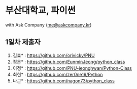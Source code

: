 # 부산대학교, 파이썬

with Ask Company (me@askcompany.kr)

## 1일차 제출자

1. 김효* : https://github.com/orivicky/PNU
1. 정은* : https://github.com/EunminJeong/python_class
1. 이정* : https://github.com/PNU-jeonghwan/Python-Class
1. 최현* : https://github.com/zer0ne19/Python
1. 나근* : https://github.com/nagon73/python_class

